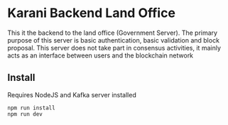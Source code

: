 # Karani Backend Land Office

This it the backend to the land office (Government Server). The primary purpose of this server is basic authentication, basic validation and block proposal.
This server does not take part in consensus activities, it mainly acts as an interface between users and the blockchain network

## Install
Requires NodeJS and Kafka server installed
```
npm run install
npm run dev
```
